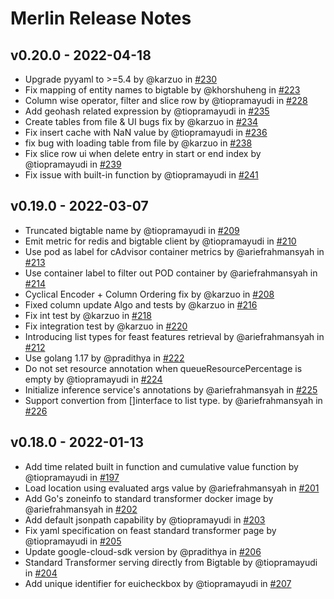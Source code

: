 # Merlin Release Notes

## v0.20.0 - 2022-04-18
* Upgrade pyyaml to >=5.4 by @karzuo in [#230](https://github.com/gojek/merlin/pull/230)
* Fix mapping of entity names to bigtable by @khorshuheng in [#223](https://github.com/gojek/merlin/pull/223)
* Column wise operator, filter and slice row by @tiopramayudi in [#228](https://github.com/gojek/merlin/pull/228)
* Add geohash related expression by @tiopramayudi in [#235](https://github.com/gojek/merlin/pull/235)
* Create tables from file & UI bugs fix by @karzuo in [#234](https://github.com/gojek/merlin/pull/234)
* Fix insert cache with NaN value by @tiopramayudi in [#236](https://github.com/gojek/merlin/pull/236)
* fix bug with loading table from file by @karzuo in [#238](https://github.com/gojek/merlin/pull/238)
* Fix slice row ui when delete entry in start or end index by @tiopramayudi in [#239](https://github.com/gojek/merlin/pull/239)
* Fix issue with built-in function by @tiopramayudi in [#241](https://github.com/gojek/merlin/pull/241)

## v0.19.0 - 2022-03-07
* Truncated bigtable name by @tiopramayudi in [#209](https://github.com/gojek/merlin/pull/209)
* Emit metric for redis and bigtable client by @tiopramayudi in [#210](https://github.com/gojek/merlin/pull/210)
* Use pod as label for cAdvisor container metrics by @ariefrahmansyah in [#213](https://github.com/gojek/merlin/pull/213)
* Use container label to filter out POD container by @ariefrahmansyah in [#214](https://github.com/gojek/merlin/pull/214)
* Cyclical Encoder + Column Ordering fix by @karzuo in [#208](https://github.com/gojek/merlin/pull/208)
* Fixed column update Algo and tests by @karzuo in [#216](https://github.com/gojek/merlin/pull/216)
* Fix int test by @karzuo in [#218](https://github.com/gojek/merlin/pull/218)
* Fix integration test by @karzuo in [#220](https://github.com/gojek/merlin/pull/220)
* Introducing list types for feast features retrieval by @ariefrahmansyah in [#212](https://github.com/gojek/merlin/pull/212)
* Use golang 1.17 by @pradithya in [#222](https://github.com/gojek/merlin/pull/222)
* Do not set resource annotation when queueResourcePercentage is empty by @tiopramayudi in [#224](https://github.com/gojek/merlin/pull/224)
* Initialize inference service's annotations by @ariefrahmansyah in [#225](https://github.com/gojek/merlin/pull/225)
* Support convertion from []interface to list type. by @ariefrahmansyah in [#226](https://github.com/gojek/merlin/pull/226)

## v0.18.0 - 2022-01-13
* Add time related built in function and cumulative value function by @tiopramayudi in [#197](https://github.com/gojek/merlin/pull/197)
* Load location using evaluated args value by @ariefrahmansyah in [#201](https://github.com/gojek/merlin/pull/201)
* Add Go's zoneinfo to standard transformer docker image by @ariefrahmansyah in [#202](https://github.com/gojek/merlin/pull/202)
* Add default jsonpath capability by @tiopramayudi in [#203](https://github.com/gojek/merlin/pull/203)
* Fix yaml specification on feast standard transformer page by @tiopramayudi in [#205](https://github.com/gojek/merlin/pull/205)
* Update google-cloud-sdk version by @pradithya in [#206](https://github.com/gojek/merlin/pull/206)
* Standard Transformer serving directly from Bigtable by @tiopramayudi in [#204](https://github.com/gojek/merlin/pull/204)
* Add unique identifier for euicheckbox by @tiopramayudi in [#207](https://github.com/gojek/merlin/pull/207)